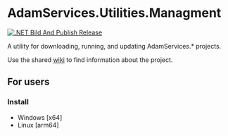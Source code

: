 # AdamServices.Utilities.Managment
[![.NET Bild And Publish Release](https://github.com/Adam-Software/AdamServices.Utilities.Managment/actions/workflows/dotnet-desktop.yml/badge.svg)](https://github.com/Adam-Software/AdamServices.Utilities.Managment/actions/workflows/dotnet-desktop.yml)

A utility for downloading, running, and updating AdamServices.* projects.

Use the shared [wiki](https://github.com/Adam-Software/AdamServices.Utilities.Managment/wiki) to find information about the project.

## For users

### Install

* Windows [x64]
* Linux  [arm64]
